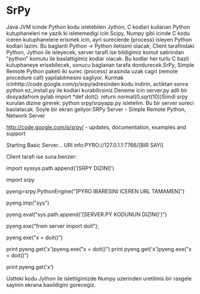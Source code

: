 # SrPy

Java JVM icinde Python kodu isletebilen Jython, C kodlari kullanan
Python kutuphaneleri ne yazik ki isletemedigi icin Scipy, Numpy gibi
icinde C kodu iceren kutuphanelere erismek icin, ayri sureclerde
(process) isleyen Python kodlari lazim. Bu baglanti Python -> Python
iletisimi olacak; Client tarafindaki Python, Jython ile isleyecek,
server tarafi ise bildigimiz komut satirindan "python" komutu ile
baslattigimiz kodlar olacak. Bu kodlar her turlu C bazli kutuphaneye
erisebilecek, sonucu baglanan tarafa dondurecek.SrPy, Simple Remote
Python paketi iki surec (process) arasinda uzak cagri (remote
procedure call) yapilabilmesini sagliyor. Kurmak
icinhttp://code.google.com/p/srpy/adresinden kodu indirin, actiktan
sonra python ez_install.py ile kodlari kurabilirsiniz.Deneme icin
server.py adli bir dosyadafrom pylab import *def doit(): return
normal(0,sqrt(10))Simdi srpy kurulan dizine girerek: python
srpy/srpyapp.py isletelim. Bu bir server sureci baslatacak. Soyle bir
ekran geliyor:SRPy Server - Simple Remote Python, Network
Server

http://code.google.com/p/srpy/ - updates, documentation,
examples and support

Starting Basic Server...
URI info:PYRO://127.0.1.1:7766/[BIR SAYI]

Client tarafi ise suna benzer:

import syssys.path.append('[SRPY DIZINI]')

import srpy

pyeng=srpy.PythonEngine("[PYRO IBARESINI ICEREN URL TAMAMEN]")

pyeng.imp("sys")

pyeng.eval("sys.path.append('[SERVER.PY KODUNUN DIZINI]')")

pyeng.exe("from server import doit");

pyeng.exe("x = doit()")

print pyeng.get('x')pyeng.exe("x = doit()")
print pyeng.get('x')pyeng.exe("x = doit()")

print pyeng.get('x')

Ustteki kodu Jython ile islettigimizde Numpy uzerinden uretilmis bir
rasgele sayinin ekrana basildigini gorecegiz.




